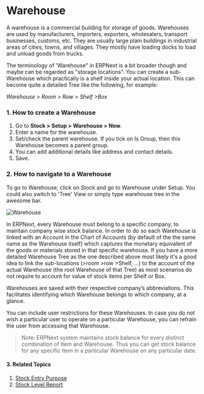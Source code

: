 <!-- add-breadcrumbs -->
# Warehouse

A warehouse is a commercial building for storage of goods. Warehouses are used
by manufacturers, importers, exporters, wholesalers, transport businesses,
customs, etc. They are usually large plain buildings in industrial areas of
cities, towns, and villages. They mostly have loading docks to load and unload
goods from trucks.

The terminology of 'Warehouse" in ERPNext is a bit broader though and maybe can be 
regarded as "storage locations". You can create a sub-Warehouse which 
practically is a shelf inside your actual location. 
This can become quite a detailed Tree like the following, for example:

*Warehouse > Room > Row > Shelf >Box*

### 1. How to create a Warehouse
1. Go to **Stock > Setup > Warehouse > New**.
1. Enter a name for the warehouse.
1. Set/check the parent warehouse. If you tick on Is Group, then this Warehouse becomes a parent group.
1. You can add additional details like address and contact details.
1. Save. 

### 2. How to navigate to a Warehouse

To go to Warehouse, click on Stock and go to Warehouse under Setup.  You
could also switch to 'Tree' View or simply type warehouse tree in the awesome bar.

<img class="screenshot" alt="Warehouse" src="{{docs_base_url}}/assets/img/stock/warehouse.png">

In ERPNext, every Warehouse must belong to a specific company, to maintain
company wise stock balance. In order to do so each Warehouse is linked with an 
Account in the Chart of Accounts (by default of the the same name as the Warehouse 
itself) which captures the monetary equivalent of the goods or materials stored 
in that specific warehouse. If you have a more detailed Warehouse Tree as the one 
described above most likely it's a good idea to link the sub-locations (>room >row >Shelf, ...)
to the account of the actual Warehouse (the root Warehouse of that Tree) as most 
scenarios do not require to account for value of stock items per Shelf or Box.

Warehouses are saved with their respective company’s abbreviations. This facilitates 
identifying which Warehouse belongs to which company, at a glance.

You can include user restrictions for these Warehouses. In case you do not
wish a particular user to operate on a particular Warehouse, you can refrain
the user from accessing that Warehouse.

> Note: ERPNext system maintains stock balance for every distinct combination
of Item and Warehouse. Thus you can get stock balance for any specific Item in
a particular Warehouse on any particular date.

#### 3. Related Topics
1. [Stock Entry Purpose](/docs/user/manual/en/stock/articles/stock-entry-purpose)
1. [Stock Level Report](/docs/user/manual/en/stock/articles/stock-level-report)
